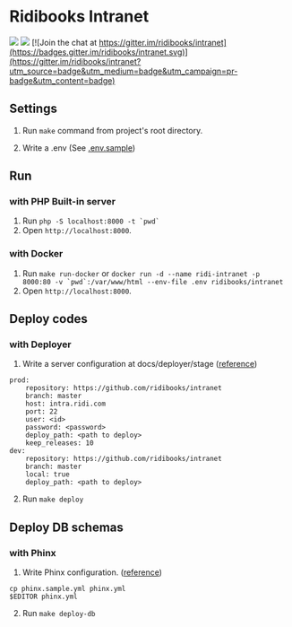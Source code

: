 # Ridibooks Intranet

[![](https://images.microbadger.com/badges/version/ridibooks/intranet.svg)](http://microbadger.com/images/ridibooks/intranet "Get your own version badge on microbadger.com")
[![](https://images.microbadger.com/badges/image/ridibooks/intranet.svg)](http://microbadger.com/images/ridibooks/intranet "Get your own version badge on microbadger.com")
[![Join the chat at https://gitter.im/ridibooks/intranet](https://badges.gitter.im/ridibooks/intranet.svg)](https://gitter.im/ridibooks/intranet?utm_source=badge&utm_medium=badge&utm_campaign=pr-badge&utm_content=badge)

## Settings
1. Run `make` command from project's root directory.

2. Write a .env (See [.env.sample](./.env.sample))

## Run

### with PHP Built-in server
 
1. Run ```php -S localhost:8000 -t `pwd` ```
2. Open `http://localhost:8000`.


### with Docker

1. Run `make run-docker` or ```docker run -d --name ridi-intranet -p 8000:80 -v `pwd`:/var/www/html --env-file .env ridibooks/intranet```
2. Open `http://localhost:8000`.



## Deploy codes

### with Deployer

1. Write a server configuration at docs/deployer/stage ([reference](https://deployer.org/docs/hosts#inventory-file))
```
prod:
    repository: https://github.com/ridibooks/intranet
    branch: master
    host: intra.ridi.com
    port: 22
    user: <id>
    password: <password>
    deploy_path: <path to deploy>
    keep_releases: 10
dev:
    repository: https://github.com/ridibooks/intranet
    branch: master
    local: true
    deploy_path: <path to deploy>
```

2. Run `make deploy`

## Deploy DB schemas

### with Phinx

1. Write Phinx configuration. ([reference](http://docs.phinx.org/en/latest/configuration.html))

```
cp phinx.sample.yml phinx.yml
$EDITOR phinx.yml
```

2. Run `make deploy-db`

